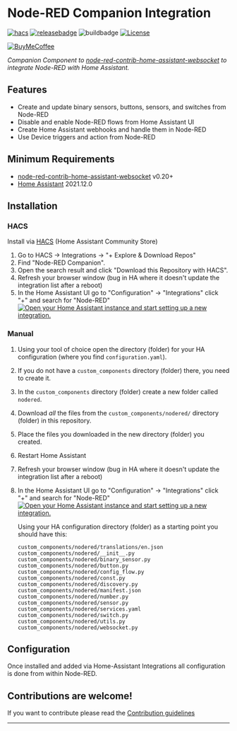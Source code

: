 # Node-RED Companion Integration

[![hacs][hacsbadge]][hacs] [![releasebadge]][release] ![buildbadge] [![License][license-shield]](LICENSE.md)

[![BuyMeCoffee][buymecoffeebadge]][buymecoffee]

_Companion Component to [node-red-contrib-home-assistant-websocket](https://github.com/zachowj/node-red-contrib-home-assistant-websocket) to integrate Node-RED with Home Assistant._

## Features

- Create and update binary sensors, buttons, sensors, and switches from Node-RED
- Disable and enable Node-RED flows from Home Assistant UI
- Create Home Assistant webhooks and handle them in Node-RED
- Use Device triggers and action from Node-RED

## Minimum Requirements

- [node-red-contrib-home-assistant-websocket](https://github.com/zachowj/node-red-contrib-home-assistant-websocket) v0.20+
- [Home Assistant](https://github.com/home-assistant/core) 2021.12.0

## Installation

### HACS

Install via [HACS](https://hacs.xyz) (Home Assistant Community Store)

1. Go to HACS -> Integrations -> "+ Explore & Download Repos"
1. Find "Node-RED Companion".
1. Open the search result and click "Download this Repository with HACS".
1. Refresh your browser window (bug in HA where it doesn't update the integration list after a reboot)
1. In the Home Assistant UI go to "Configuration" -> "Integrations" click "+" and search for "Node-RED" [![Open your Home Assistant instance and start setting up a new integration.](https://my.home-assistant.io/badges/config_flow_start.svg)](https://my.home-assistant.io/redirect/config_flow_start/?domain=nodered)

### Manual

1. Using your tool of choice open the directory (folder) for your HA configuration (where you find `configuration.yaml`).
1. If you do not have a `custom_components` directory (folder) there, you need to create it.
1. In the `custom_components` directory (folder) create a new folder called `nodered`.
1. Download _all_ the files from the `custom_components/nodered/` directory (folder) in this repository.
1. Place the files you downloaded in the new directory (folder) you created.
1. Restart Home Assistant
1. Refresh your browser window (bug in HA where it doesn't update the integration list after a reboot)
1. In the Home Assistant UI go to "Configuration" -> "Integrations" click "+" and search for "Node-RED" [![Open your Home Assistant instance and start setting up a new integration.](https://my.home-assistant.io/badges/config_flow_start.svg)](https://my.home-assistant.io/redirect/config_flow_start/?domain=nodered)

   Using your HA configuration directory (folder) as a starting point you should have this:

   ```text
   custom_components/nodered/translations/en.json
   custom_components/nodered/__init__.py
   custom_components/nodered/binary_sensor.py
   custom_components/nodered/button.py
   custom_components/nodered/config_flow.py
   custom_components/nodered/const.py
   custom_components/nodered/discovery.py
   custom_components/nodered/manifest.json
   custom_components/nodered/number.py
   custom_components/nodered/sensor.py
   custom_components/nodered/services.yaml
   custom_components/nodered/switch.py
   custom_components/nodered/utils.py
   custom_components/nodered/websocket.py
   ```

## Configuration

Once installed and added via Home-Assistant Integrations all configuration is done from within Node-RED.

## Contributions are welcome!

If you want to contribute please read the [Contribution guidelines](CONTRIBUTING.md)

---

[buymecoffee]: https://www.buymeacoffee.com/zachowj
[buymecoffeebadge]: https://www.buymeacoffee.com/assets/img/custom_images/orange_img.png
[license-shield]: https://img.shields.io/github/license/zachowj/hass-node-red.svg?style=for-the-badge
[hacs]: https://github.com/zachowj/hass-node-red
[hacsbadge]: https://img.shields.io/badge/HACS-Default-orange.svg?style=for-the-badge
[release]: https://github.com/zachowj/hass-node-red/releases
[releasebadge]: https://img.shields.io/github/v/release/zachowj/hass-node-red?style=for-the-badge
[buildbadge]: https://img.shields.io/github/workflow/status/zachowj/hass-node-red/pre-commit?style=for-the-badge
